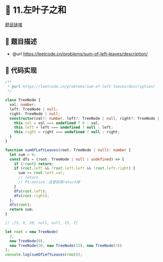 # 🎨 11.左叶子之和

[题目链接](https://leetcode.cn/problems/sum-of-left-leaves/description/)

## 📌 题目描述
* @url https://leetcode.cn/problems/sum-of-left-leaves/description/

## 📃 代码实现
```typescript
/**
 * @url https://leetcode.cn/problems/sum-of-left-leaves/description/
 */

class TreeNode {
  val: number;
  left: TreeNode | null;
  right: TreeNode | null;
  constructor(val?: number, left?: TreeNode | null, right?: TreeNode | null) {
    this.val = val === undefined ? 0 : val;
    this.left = left === undefined ? null : left;
    this.right = right === undefined ? null : right;
  }
}

function sumOfLeftLeaves(root: TreeNode | null): number {
  let sum = 0;
  const dfs = (root: TreeNode | null | undefined) => {
    if (!root) return;
    if (root.left && !root.left.left && !root.left.right) {
      sum += root.left.val;
      // return
      // PS:notice：这里容易return掉
    }
    dfs(root.left);
    dfs(root.right);
  };
  dfs(root);
  return sum;
}

// ;[3, 9, 20, null, null, 15, 7]

let root = new TreeNode(
  3,
  new TreeNode(9),
  new TreeNode(20, new TreeNode(15), new TreeNode(7))
);
console.log(sumOfLeftLeaves(root));

```
